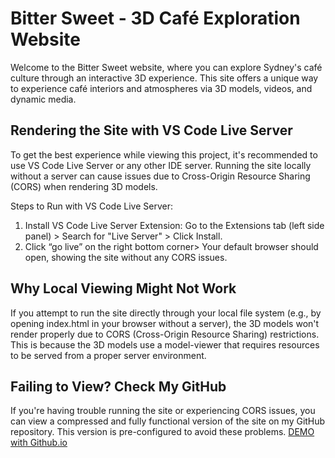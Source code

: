 # Bitter Sweet - 3D Café Exploration Website

Welcome to the Bitter Sweet website, where you can explore Sydney's café culture through an interactive 3D experience. This site offers a unique way to experience café interiors and atmospheres via 3D models, videos, and dynamic media.

## Rendering the Site with VS Code Live Server
To get the best experience while viewing this project, it's recommended to use VS Code Live Server or any other IDE server. Running the site locally without a server can cause issues due to Cross-Origin Resource Sharing (CORS) when rendering 3D models.

Steps to Run with VS Code Live Server:
1. Install VS Code Live Server Extension: Go to the Extensions tab (left side panel) > Search for "Live Server" > Click Install.
2. Click “go live” on the right bottom corner> Your default browser should open, showing the site without any CORS issues.


## Why Local Viewing Might Not Work
If you attempt to run the site directly through your local file system (e.g., by opening index.html in your browser without a server), the 3D models won't render properly due to CORS (Cross-Origin Resource Sharing) restrictions. This is because the 3D models use a model-viewer that requires resources to be served from a proper server environment.

## Failing to View? Check My GitHub
If you're having trouble running the site or experiencing CORS issues, you can view a compressed and fully functional version of the site on my GitHub repository. This version is pre-configured to avoid these problems.
[DEMO with Github.io](https://weiw3127.github.io/BitterSweet/ )
